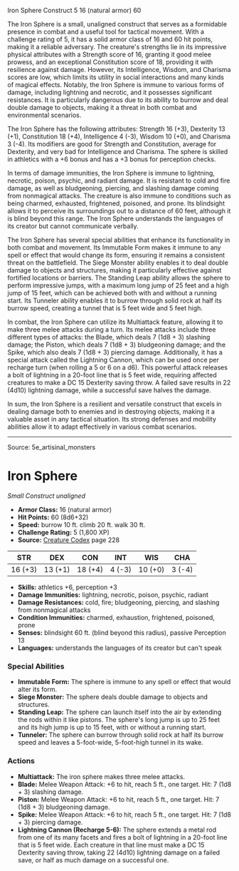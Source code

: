 <MonsterName/>Iron Sphere</MonsterName>
<CreatureType/>Construct</CreatureType>
<CR/>5</CR>
<AC/>16 (natural armor)</AC>
<HP/>60</HP>
<summary>The Iron Sphere is a small, unaligned construct that serves as a formidable presence in combat and a useful tool for tactical movement. With a challenge rating of 5, it has a solid armor class of 16 and 60 hit points, making it a reliable adversary. The creature's strengths lie in its impressive physical attributes with a Strength score of 16, granting it good melee prowess, and an exceptional Constitution score of 18, providing it with resilience against damage. However, its Intelligence, Wisdom, and Charisma scores are low, which limits its utility in social interactions and many kinds of magical effects. Notably, the Iron Sphere is immune to various forms of damage, including lightning and necrotic, and it possesses significant resistances. It is particularly dangerous due to its ability to burrow and deal double damage to objects, making it a threat in both combat and environmental scenarios.</summary>

<detail>

The Iron Sphere has the following attributes: Strength 16 (+3), Dexterity 13 (+1), Constitution 18 (+4), Intelligence 4 (-3), Wisdom 10 (+0), and Charisma 3 (-4). Its modifiers are good for Strength and Constitution, average for Dexterity, and very bad for Intelligence and Charisma. The sphere is skilled in athletics with a +6 bonus and has a +3 bonus for perception checks.

In terms of damage immunities, the Iron Sphere is immune to lightning, necrotic, poison, psychic, and radiant damage. It is resistant to cold and fire damage, as well as bludgeoning, piercing, and slashing damage coming from nonmagical attacks. The creature is also immune to conditions such as being charmed, exhausted, frightened, poisoned, and prone. Its blindsight allows it to perceive its surroundings out to a distance of 60 feet, although it is blind beyond this range. The Iron Sphere understands the languages of its creator but cannot communicate verbally.

The Iron Sphere has several special abilities that enhance its functionality in both combat and movement. Its Immutable Form makes it immune to any spell or effect that would change its form, ensuring it remains a consistent threat on the battlefield. The Siege Monster ability enables it to deal double damage to objects and structures, making it particularly effective against fortified locations or barriers. The Standing Leap ability allows the sphere to perform impressive jumps, with a maximum long jump of 25 feet and a high jump of 15 feet, which can be achieved both with and without a running start. Its Tunneler ability enables it to burrow through solid rock at half its burrow speed, creating a tunnel that is 5 feet wide and 5 feet high.

In combat, the Iron Sphere can utilize its Multiattack feature, allowing it to make three melee attacks during a turn. Its melee attacks include three different types of attacks: the Blade, which deals 7 (1d8 + 3) slashing damage; the Piston, which deals 7 (1d8 + 3) bludgeoning damage; and the Spike, which also deals 7 (1d8 + 3) piercing damage. Additionally, it has a special attack called the Lightning Cannon, which can be used once per recharge turn (when rolling a 5 or 6 on a d6). This powerful attack releases a bolt of lightning in a 20-foot line that is 5 feet wide, requiring affected creatures to make a DC 15 Dexterity saving throw. A failed save results in 22 (4d10) lightning damage, while a successful save halves the damage.

In sum, the Iron Sphere is a resilient and versatile construct that excels in dealing damage both to enemies and in destroying objects, making it a valuable asset in any tactical situation. Its strong defenses and mobility abilities allow it to adapt effectively in various combat scenarios.</detail>



---

Source: 5e_artisinal_monsters

# Iron Sphere

*Small* *Construct* *unaligned*

- **Armor Class:** 16 (natural armor)
- **Hit Points:** 60 (8d6+32)
- **Speed:** burrow 10 ft. climb 20 ft. walk 30 ft.
- **Challenge Rating:** 5 (1,800 XP)
- **Source:** [Creature Codex](https://koboldpress.com/kpstore/product/creature-codex-for-5th-edition-dnd) page 228

| STR | DEX | CON | INT | WIS | CHA |
| --- | --- | --- | --- | --- | --- |
| 16 (+3) | 13 (+1) | 18 (+4) | 4 (-3) | 10 (+0) | 3 (-4) |

- **Skills:** athletics +6, perception +3
- **Damage Immunities:** lightning, necrotic, poison, psychic, radiant
- **Damage Resistances:** cold, fire; bludgeoning, piercing, and slashing from nonmagical attacks
- **Condition Immunities:** charmed, exhaustion, frightened, poisoned, prone
- **Senses:** blindsight 60 ft. (blind beyond this radius), passive Perception 13
- **Languages:** understands the languages of its creator but can't speak

### Special Abilities

- **Immutable Form:** The sphere is immune to any spell or effect that would alter its form.
- **Siege Monster:** The sphere deals double damage to objects and structures.
- **Standing Leap:** The sphere can launch itself into the air by extending the rods within it like pistons. The sphere's long jump is up to 25 feet and its high jump is up to 15 feet, with or without a running start.
- **Tunneler:** The sphere can burrow through solid rock at half its burrow speed and leaves a 5-foot-wide, 5-foot-high tunnel in its wake.

### Actions

- **Multiattack:** The iron sphere makes three melee attacks.
- **Blade:** Melee Weapon Attack: +6 to hit, reach 5 ft., one target. Hit: 7 (1d8 + 3) slashing damage.
- **Piston:** Melee Weapon Attack: +6 to hit, reach 5 ft., one target. Hit: 7 (1d8 + 3) bludgeoning damage.
- **Spike:** Melee Weapon Attack: +6 to hit, reach 5 ft., one target. Hit: 7 (1d8 + 3) piercing damage.
- **Lightning Cannon (Recharge 5-6):** The sphere extends a metal rod from one of its many facets and fires a bolt of lightning in a 20-foot line that is 5 feet wide. Each creature in that line must make a DC 15 Dexterity saving throw, taking 22 (4d10) lightning damage on a failed save, or half as much damage on a successful one.




